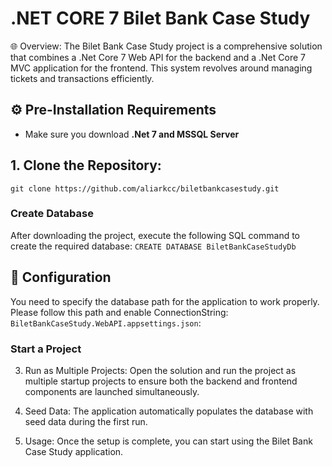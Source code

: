 # .NET CORE 7 Bilet Bank Case Study

🌐 Overview:
The Bilet Bank Case Study project is a comprehensive solution that combines a .Net Core 7 Web API for the backend and a .Net Core 7 MVC application for the frontend. This system revolves around managing tickets and transactions efficiently.

## ⚙️ Pre-Installation Requirements

- Make sure you download **.Net 7 and MSSQL Server**

## 1. Clone the Repository:

`git clone https://github.com/aliarkcc/biletbankcasestudy.git`

### Create Database

After downloading the project, execute the following SQL command to create the required database:
`CREATE DATABASE BiletBankCaseStudyDb`

## 🔧 Configuration

You need to specify the database path for the application to work properly. Please follow this path and enable ConnectionString: `BiletBankCaseStudy.WebAPI.appsettings.json`:

### Start a Project

3. Run as Multiple Projects:
   Open the solution and run the project as multiple startup projects to ensure both the backend and frontend components are launched simultaneously.

4. Seed Data:
   The application automatically populates the database with seed data during the first run.

5. Usage:
   Once the setup is complete, you can start using the Bilet Bank Case Study application.
